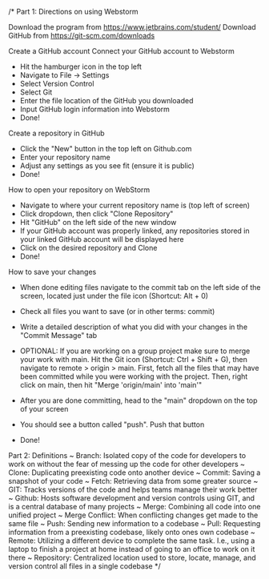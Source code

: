 /*
Part 1: Directions on using Webstorm

Download the program from https://www.jetbrains.com/student/
Download GitHub from https://git-scm.com/downloads

Create a GitHub account
Connect your GitHub account to Webstorm
  - Hit the hamburger icon in the top left
  - Navigate to File -> Settings
  - Select Version Control
  - Select Git
  - Enter the file location of the GitHub you downloaded
  - Input GitHub login information into Webstorm
  - Done!

Create a repository in GitHub
 - Click the "New" button in the top left on Github.com
 - Enter your repository name
 - Adjust any settings as you see fit (ensure it is public)
 - Done!

How to open your repository on WebStorm
 - Navigate to where your current repository name is (top left of screen)
 - Click dropdown, then click "Clone Repository"
 - Hit "GitHub" on the left side of the new window
 - If your GitHub account was properly linked, any repositories stored in your linked GitHub account will be displayed here
 - Click on the desired repository and Clone
 - Done!

How to save your changes
 - When done editing files navigate to the commit tab on the left side of the screen, located just under the file icon (Shortcut: Alt + 0)
 - Check all files you want to save (or in other terms: commit)
 - Write a detailed description of what you did with your changes in the "Commit Message" tab
   
 - OPTIONAL: If you are working on a group project make sure to merge your work with main. Hit the Git icon (Shortcut: Ctrl + Shift + G), then navigate to remote > origin > main. First, fetch all the files that may have been committed while you were working with the project. Then, right click on main, then hit "Merge 'origin/main' into 'main'"
   
 - After you are done committing, head to the "main" dropdown on the top of your screen
 - You should see a button called "push". Push that button
 - Done!



Part 2: Definitions
~ Branch: Isolated copy of the code for developers to work on without the fear of messing up the code for other developers
~ Clone: Duplicating preexisting code onto another device
~ Commit: Saving a snapshot of your code
~ Fetch: Retrieving data from some greater source
~ GIT: Tracks versions of the code and helps teams manage their work better 
~ Github: Hosts software development and version controls using GIT, and is a central database of many projects
~ Merge: Combining all code into one unified project
~ Merge Conflict: When conflicting changes get made to the same file
~ Push: Sending new information to a codebase 
~ Pull: Requesting information from a preexisting codebase, likely onto ones own codebase
~ Remote: Utilizing a different device to complete the same task. I.e., using a laptop to finish a project at home instead of going to an office to work on it there
~ Repository: Centralized location used to store, locate, manage, and version control all files in a single codebase
*/

